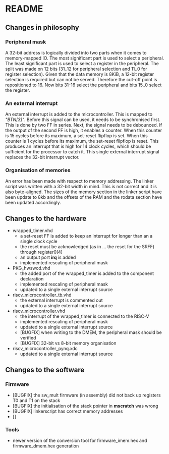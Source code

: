 # README

## Changes in philosophy

### Peripheral mask
A 32-bit address is logically divided into two parts when it comes to memory-mapped IO. The most significant part is used to select a peripheral. The least significant part is used to select a register in the peripheral. The split was made on 12 bits (31..12 for peripheral selection and 11..0 for register selection). Given that the data memory is 8KiB, a 12-bit register selection is required but can not be served. Therefore the cut-off point is repositioned to 16. Now bits 31-16 select the peripheral and bits 15..0 select the register.

### An external interrupt
An external interrupt is added to the microcontroller. This is mapped to *"BTN[3]"*. Before this signal can be used, it needs to be synchronised first. This is done by two FF in series. Next, the signal needs to be debounced. If the output of the second FF is high, it enables a counter. When this counter is 15 cycles before its maximum, a set-reset flipflop is set. When this counter is 1 cycles before its maximum, the set-reset flipflop is reset. This produces an interrupt that is high for 14 clock cycles, which should be sufficient for the processor to catch it.
This single external interrupt signal replaces the 32-bit interrupt vector.

### Organisation of memories
An error has been made with respect to memory addressing. The linker script was written with a 32-bit width in mind. This is not correct and it is also byte-aligned. The sizes of the memory section in the linker script have been update to 8kb and the offsets of the RAM and the rodata section have been updated accordingly.


## Changes to the hardware

* wrapped_timer.vhd
  * a set-reset FF is added to keep an interrupt for longer than an a single clock cycle
  * the reset must be acknowledged (as in ... the reset for the SRFF) through register0(4)
  * an output port **irq** is added
  * implemented rescaling of peripheral mask
* PKG_hwswcd.vhd
  * the added port of the wrapped_timer is added to the component declaration
  * implemented rescaling of peripheral mask
  * updated to a single external interrupt source
* riscv_microcontroller_tb.vhd
  * the external interrupt is commented out
  * updated to a single external interrupt source
* riscv_microcontroller.vhd
  * the interrupt of the wrapped_timer is connected to the RISC-V
  * implemented rescaling of peripheral mask
  * updated to a single external interrupt source
  * [BUGFIX] when writing to the DMEM, the peripheral mask should be verified
  * [BUGFIX] 32-bit vs 8-bit memory organisation
* riscv_microcontroller_pynq.xdc
  * updated to a single external interrupt source


## Changes to the software

### Firmware
* [BUGFIX] the sw_mult firmware (in assembly) did not back up registers T0 and T1 on the stack
* [BUGFIX] the initialisation of the stack pointer in **mscratch** was wrong
* [BUGFIX] linkerscript has correct memory addresses
* []

### Tools
* newer version of the conversion tool for firmware_imem.hex and firmware_dmem.hex generation

